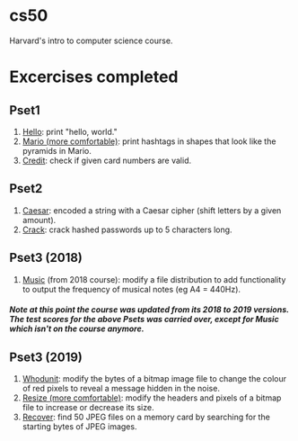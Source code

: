 # cs50
Harvard's intro to computer science course.

# Excercises completed
## Pset1
1. [Hello](https://docs.cs50.net/2018/x/psets/1/hello/hello.html): print "hello, world."
2. [Mario (more comfortable)](https://docs.cs50.net/2018/x/psets/1/mario/more/mario.html): print hashtags in shapes that look like the pyramids in Mario.
3. [Credit](https://docs.cs50.net/2018/x/psets/1/credit/credit.html): check if given card numbers are valid.

## Pset2
1. [Caesar](https://docs.cs50.net/2018/x/psets/2/caesar/caesar.html): encoded a string with a Caesar cipher (shift letters by a given amount).
2. [Crack](https://docs.cs50.net/2018/x/psets/2/crack/crack.html): crack hashed passwords up to 5 characters long.

## Pset3 (2018)
1. [Music](https://docs.cs50.net/2018/x/psets/3/music/music.html) (from 2018 course): modify a file distribution to add functionality to output the frequency of musical notes (eg A4 = 440Hz).


##### Note at this point the course was updated from its 2018 to 2019 versions. The test scores for the above Psets was carried over, except for Music which isn't on the course anymore.

## Pset3 (2019)
1. [Whodunit](https://lab.cs50.io/cs50/labs/2019/x/whodunit/): modify the bytes of a bitmap image file to change the colour of red pixels to reveal a message hidden in the noise.
2. [Resize (more comfortable)](https://docs.cs50.net/2019/x/psets/3/resize/more/resize.html): modify the headers and pixels of a bitmap file to increase or decrease its size.
3. [Recover](https://docs.cs50.net/2019/x/psets/3/recover/recover.html): find 50 JPEG files on a memory card by searching for the starting bytes of JPEG images.
